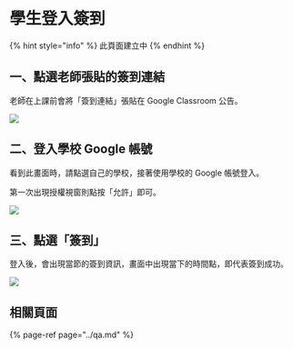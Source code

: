 # 學生登入簽到

{% hint style="info" %}
此頁面建立中
{% endhint %}

## 一、點選老師張貼的簽到連結

老師在上課前會將「簽到連結」張貼在 Google Classroom 公告。

![](https://i.imgur.com/9U1E01k.png)

## 二、登入學校 Google 帳號

看到此畫面時，請點選自己的學校，接著使用學校的 Google 帳號登入。

第一次出現授權視窗則點按「允許」即可。

![](https://i.imgur.com/tG06MfQ.png)


## 三、點選「簽到」

登入後，會出現當節的簽到資訊，畫面中出現當下的時間點，即代表簽到成功。

![](https://i.imgur.com/Elst9Xp.png)

## 相關頁面

{% page-ref page="../qa.md" %}

